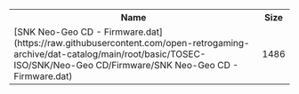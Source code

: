 <table>
<tr><th>Name</th><th>Size</th></tr>
<tr><td>[SNK Neo-Geo CD - Firmware.dat](https://raw.githubusercontent.com/open-retrogaming-archive/dat-catalog/main/root/basic/TOSEC-ISO/SNK/Neo-Geo CD/Firmware/SNK Neo-Geo CD - Firmware.dat)</td><td>1486</td></tr>
</table>
